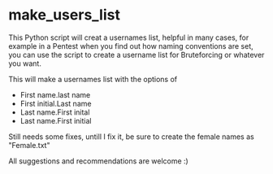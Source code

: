 # make_users_list

This Python script will creat a usernames list, helpful in many cases, for example in a Pentest when you find out how naming conventions are set, you can use the script to create a username list for Bruteforcing or whatever you want.

This will make a usernames list with the options of 
  - First name.last name
  - First initial.Last name
  - Last name.First inital
  - Last name.First initial
  
Still needs some fixes, untill I fix it, be sure to create the female names as "Female.txt"

All suggestions and recommendations are welcome :)
